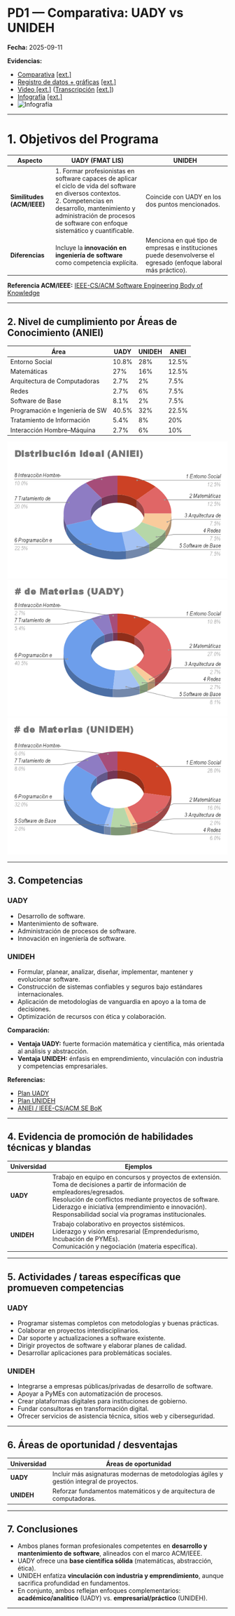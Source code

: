 # PD1 — Comparativa: UADY vs UNIDEH
**Fecha:** 2025-09-11

**Evidencias:** 
- [Comparativa](https://github.com/melismau/FIS-Cambranes-EQ1/blob/main/Pruebas%20de%20Desempe%C3%B1o/PD1/PD%201-%20FIS.odt) [[ext.]](https://alumnosuady-my.sharepoint.com/:w:/g/personal/a22204188_alumnos_uady_mx/EUlggJBpQ6hBi6g3cfrlEgEB8bP2W9GA0PmpJX3QGOJPhw?e=gG1ECf)
- [Registro de datos + gráficas]() [[ext.]](https://docs.google.com/spreadsheets/d/1wHhFAi2PuCOXkBQXy0JShUY79S9yBEcgPLUsBTr-CRA/edit?resourcekey=&gid=737864649#gid=737864649)
- [Video [ext.]](https://alumnosuady-my.sharepoint.com/:v:/g/personal/a22204188_alumnos_uady_mx/Eduhr9rjxYxEh5-eHM31VTYB0Wpc7foLw7_bQCXXQtyZyw?e=uZyQsg) ([Transcripción](https://github.com/melismau/FIS-Cambranes-EQ1/blob/main/Pruebas%20de%20Desempe%C3%B1o/PD1/Guion%20FIS.odt) [[ext.]](https://alumnosuady-my.sharepoint.com/:w:/g/personal/a22204188_alumnos_uady_mx/EVInUrbja3JMsCxtQFiOe-0BDHg_DkjoRXP9ZQJlnlDrAg?e=h7pKq8))
- [Infografía](https://github.com/melismau/FIS-Cambranes-EQ1/blob/main/Pruebas%20de%20Desempe%C3%B1o/PD1/1.png) [[ext.]](https://www.canva.com/design/DAGyvY4_XJs/o3JQ5EA3nbjO8gu2pVqMYg/edit)
- ![Infografía](https://github.com/melismau/FIS-Cambranes-EQ1/blob/main/Pruebas%20de%20Desempe%C3%B1o/PD1/1.png)

---

# 1. Objetivos del Programa

| Aspecto | UADY (FMAT LIS) | UNIDEH |
|---|---|---|
| **Similitudes (ACM/IEEE)** | 1. Formar profesionistas en software capaces de aplicar el ciclo de vida del software en diversos contextos.<br>2. Competencias en desarrollo, mantenimiento y administración de procesos de software con enfoque sistemático y cuantificable. | Coincide con UADY en los dos puntos mencionados. |
| **Diferencias** | Incluye la **innovación en ingeniería de software** como competencia explícita. | Menciona en qué tipo de empresas e instituciones puede desenvolverse el egresado (enfoque laboral más práctico). |

**Referencia ACM/IEEE:** [IEEE-CS/ACM Software Engineering Body of Knowledge](https://www.computer.org/education/bodies-of-knowledge/software-engineering)

---

## 2. Nivel de cumplimiento por Áreas de Conocimiento (ANIEI)

| Área | UADY | UNIDEH | ANIEI |
|---|---|---|---|
| Entorno Social | 10.8% | 28% | 12.5% |
| Matemáticas | 27% | 16% | 12.5% |
| Arquitectura de Computadoras | 2.7% | 2% | 7.5% |
| Redes | 2.7% | 6% | 7.5% |
| Software de Base | 8.1% | 2% | 7.5% |
| Programación e Ingeniería de SW | 40.5% | 32% | 22.5% |
| Tratamiento de Información | 5.4% | 8% | 20% |
| Interacción Hombre–Máquina | 2.7% | 6% | 10% |

![ANIEI](https://github.com/melismau/FIS-Cambranes-EQ1/blob/main/Pruebas%20de%20Desempe%C3%B1o/PD1/Gr%C3%A1ficas/Distribucion%20Ideal%20(ANIEI).png)
![UADY](https://github.com/melismau/FIS-Cambranes-EQ1/blob/main/Pruebas%20de%20Desempe%C3%B1o/PD1/Gr%C3%A1ficas/%23%20de%20Materias%20(UADY).png)
![UNIDEH](https://github.com/melismau/FIS-Cambranes-EQ1/blob/main/Pruebas%20de%20Desempe%C3%B1o/PD1/Gr%C3%A1ficas/%23%20de%20Materias%20(UNIDEH).png)

---

## 3. Competencias

### UADY
- Desarrollo de software.  
- Mantenimiento de software.  
- Administración de procesos de software.  
- Innovación en ingeniería de software.  

### UNIDEH
- Formular, planear, analizar, diseñar, implementar, mantener y evolucionar software.  
- Construcción de sistemas confiables y seguros bajo estándares internacionales.  
- Aplicación de metodologías de vanguardia en apoyo a la toma de decisiones.  
- Optimización de recursos con ética y colaboración.  

**Comparación:**  
- **Ventaja UADY:** fuerte formación matemática y científica, más orientada al análisis y abstracción.  
- **Ventaja UNIDEH:** énfasis en emprendimiento, vinculación con industria y competencias empresariales.  

**Referencias:**  
- [Plan UADY](https://www.matematicas.uady.mx/44-planes-de-estudio/licenciaturas/licenciatura-en-ingenieria-de-software/85-plan-de-estudios-licenciatura-en-ingenieria-de-software)  
- [Plan UNIDEH](https://unideh.edu.mx/software)  
- [ANIEI / IEEE-CS/ACM SE BoK](https://www.computer.org/education/bodies-of-knowledge/software-engineering)

---

## 4. Evidencia de promoción de habilidades técnicas y blandas

| Universidad | Ejemplos |
|---|---|
| **UADY** | Trabajo en equipo en concursos y proyectos de extensión.<br>Toma de decisiones a partir de información de empleadores/egresados.<br>Resolución de conflictos mediante proyectos de software.<br>Liderazgo e iniciativa (emprendimiento e innovación).<br>Responsabilidad social vía programas institucionales. |
| **UNIDEH** | Trabajo colaborativo en proyectos sistémicos.<br>Liderazgo y visión empresarial (Emprendedurismo, Incubación de PYMEs).<br>Comunicación y negociación (materia específica). |

---

## 5. Actividades / tareas específicas que promueven competencias

### UADY
- Programar sistemas completos con metodologías y buenas prácticas.  
- Colaborar en proyectos interdisciplinarios.  
- Dar soporte y actualizaciones a software existente.  
- Dirigir proyectos de software y elaborar planes de calidad.  
- Desarrollar aplicaciones para problemáticas sociales.  

### UNIDEH
- Integrarse a empresas públicas/privadas de desarrollo de software.  
- Apoyar a PyMEs con automatización de procesos.  
- Crear plataformas digitales para instituciones de gobierno.  
- Fundar consultoras en transformación digital.  
- Ofrecer servicios de asistencia técnica, sitios web y ciberseguridad.  

---

## 6. Áreas de oportunidad / desventajas

| Universidad | Áreas de oportunidad |
|---|---|
| **UADY** | Incluir más asignaturas modernas de metodologías ágiles y gestión integral de proyectos. |
| **UNIDEH** | Reforzar fundamentos matemáticos y de arquitectura de computadoras. |

---

## 7. Conclusiones

- Ambos planes forman profesionales competentes en **desarrollo y mantenimiento de software**, alineados con el marco ACM/IEEE.  
- UADY ofrece una **base científica sólida** (matemáticas, abstracción, ética).  
- UNIDEH enfatiza **vinculación con industria y emprendimiento**, aunque sacrifica profundidad en fundamentos.  
- En conjunto, ambos reflejan enfoques complementarios: **académico/analítico** (UADY) vs. **empresarial/práctico** (UNIDEH).

---
